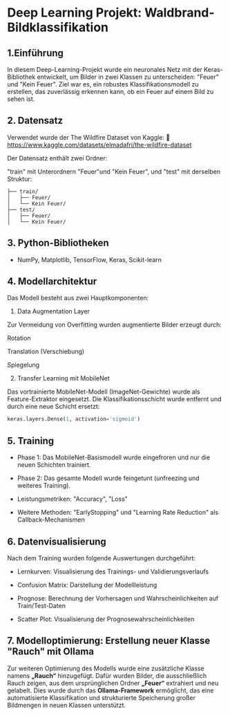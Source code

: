 # Deep Learning Projekt: Waldbrand-Bildklassifikation

## 1.Einführung

In diesem Deep-Learning-Projekt wurde ein neuronales Netz mit der Keras-Bibliothek entwickelt, um Bilder in zwei Klassen zu unterscheiden: "Feuer" und "Kein Feuer". Ziel war es, ein robustes Klassifikationsmodell zu erstellen, das zuverlässig erkennen kann, ob ein Feuer auf einem Bild zu sehen ist.

## 2. Datensatz
Verwendet wurde der The Wildfire Dataset von Kaggle:
🔗 https://www.kaggle.com/datasets/elmadafri/the-wildfire-dataset

Der Datensatz enthält zwei Ordner:

"train" mit Unterordnern "Feuer"und "Kein Feuer", und "test" mit derselben Struktur:
```
├── train/
│   ├── Feuer/
│   └── Kein Feuer/
├── test/
│   ├── Feuer/
│   └── Kein Feuer/
```

## 3. Python-Bibliotheken

- NumPy, Matplotlib, TensorFlow, Keras, Scikit-learn

##  4. Modellarchitektur

Das Modell besteht aus zwei Hauptkomponenten:

1) Data Augmentation Layer
   
Zur Vermeidung von Overfitting wurden augmentierte Bilder erzeugt durch:

Rotation

Translation (Verschiebung)

Spiegelung

2) Transfer Learning mit MobileNet
   
Das vortrainierte MobileNet-Modell (ImageNet-Gewichte) wurde als Feature-Extraktor eingesetzt. Die Klassifikationsschicht wurde entfernt und durch eine neue Schicht ersetzt:

```python
keras.layers.Dense(1, activation='sigmoid')
```

## 5. Training

- Phase 1: Das MobileNet-Basismodell wurde eingefroren und nur die neuen Schichten trainiert.

- Phase 2: Das gesamte Modell wurde feingetunt (unfreezing und weiteres Training).

- Leistungsmetriken: "Accuracy", "Loss"
  
- Weitere Methoden: "EarlyStopping" und "Learning Rate Reduction" als Callback-Mechanismen

## 6. Datenvisualisierung

Nach dem Training wurden folgende Auswertungen durchgeführt:

- Lernkurven: Visualisierung des Trainings- und Validierungsverlaufs

- Confusion Matrix: Darstellung der Modellleistung

- Prognose: Berechnung der Vorhersagen und Wahrscheinlichkeiten auf Train/Test-Daten

- Scatter Plot: Visualisierung der Prognosewahrscheinlichkeiten

## 7. Modelloptimierung: Erstellung neuer Klasse "Rauch" mit Ollama

Zur weiteren Optimierung des Modells wurde eine zusätzliche Klasse namens **„Rauch“** hinzugefügt. Dafür wurden Bilder, die ausschließlich Rauch zeigen, aus dem ursprünglichen Ordner **„Feuer“** extrahiert und neu gelabelt. Dies wurde durch das **Ollama-Framework** ermöglicht, das eine automatisierte Klassifikation und strukturierte Speicherung großer Bildmengen in neuen Klassen unterstützt.
